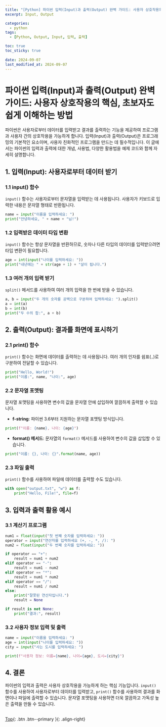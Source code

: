 ```yaml
---
title: "[Python] 파이썬 입력(Input)과 출력(Output) 완벽 가이드: 사용자 상호작용의 핵심, 초보자도 쉽게 이해하는 방법"
excerpt: Input, Output

categories:
  - python
tags:
  - [Python, Output, Input, 입력, 출력]

toc: true
toc_sticky: true
 
date: 2024-09-07
last_modified_at: 2024-09-07
---
```


# 파이썬 입력(Input)과 출력(Output) 완벽 가이드: 사용자 상호작용의 핵심, 초보자도 쉽게 이해하는 방법

파이썬은 사용자로부터 데이터를 입력받고 결과를 출력하는 기능을 제공하여 프로그램과 사용자 간의 상호작용을 가능하게 합니다. 입력(Input)과 출력(Output)은 프로그래밍의 기본적인 요소이며, 사용자 친화적인 프로그램을 만드는 데 필수적입니다. 이 글에서는 파이썬의 입력과 출력에 대한 개념, 사용법, 다양한 활용법을 예제 코드와 함께 자세히 설명합니다.

## 1. 입력(Input): 사용자로부터 데이터 받기

### 1.1 input() 함수

`input()` 함수는 사용자로부터 문자열을 입력받는 데 사용됩니다. 사용자가 키보드로 입력한 내용은 문자열 형태로 반환됩니다.

```python
name = input("이름을 입력하세요: ")
print("안녕하세요, " + name + "님!")
```

### 1.2 입력받은 데이터 타입 변환

`input()` 함수는 항상 문자열을 반환하므로, 숫자나 다른 타입의 데이터를 입력받으려면 타입 변환이 필요합니다.

```python
age = int(input("나이를 입력하세요: "))
print("내년에는 " + str(age + 1) + "살이 됩니다.")
```

### 1.3 여러 개의 입력 받기

`split()` 메서드를 사용하여 여러 개의 입력을 한 번에 받을 수 있습니다.

```python
a, b = input("두 개의 숫자를 공백으로 구분하여 입력하세요: ").split()
a = int(a)
b = int(b)
print("두 수의 합:", a + b)
```

## 2. 출력(Output): 결과를 화면에 표시하기

### 2.1 print() 함수

`print()` 함수는 화면에 데이터를 출력하는 데 사용됩니다. 여러 개의 인자를 쉼표(`,`)로 구분하여 전달할 수 있습니다.

```python
print("Hello, World!")
print("이름:", name, "나이:", age)
```

### 2.2 문자열 포맷팅

문자열 포맷팅을 사용하면 변수의 값을 문자열 안에 삽입하여 깔끔하게 출력할 수 있습니다.

* **f-string**: 파이썬 3.6부터 지원하는 문자열 포맷팅 방식입니다.

```python
print(f"이름: {name}, 나이: {age}")
```

* **format() 메서드**: 문자열의 `format()` 메서드를 사용하여 변수의 값을 삽입할 수 있습니다.

```python
print("이름: {}, 나이: {}".format(name, age))
```

### 2.3 파일 출력

`print()` 함수를 사용하여 파일에 데이터를 출력할 수도 있습니다.

```python
with open("output.txt", "w") as f:
    print("Hello, File!", file=f)
```

## 3. 입력과 출력 활용 예시

### 3.1 계산기 프로그램

```python
num1 = float(input("첫 번째 숫자를 입력하세요: "))
operator = input("연산자를 입력하세요 (+, -, *, /): ")
num2 = float(input("두 번째 숫자를 입력하세요: "))

if operator == "+":
    result = num1 + num2
elif operator == "-":
    result = num1 - num2
elif operator == "*":
    result = num1 * num2
elif operator == "/":
    result = num1 / num2
else:
    print("잘못된 연산자입니다.")
    result = None

if result is not None:
    print("결과:", result)
```

### 3.2 사용자 정보 입력 및 출력

```python
name = input("이름을 입력하세요: ")
age = int(input("나이를 입력하세요: "))
city = input("사는 도시를 입력하세요: ")

print(f"사용자 정보: 이름={name}, 나이={age}, 도시={city}")
```

## 4. 결론

파이썬의 입력과 출력은 사용자 상호작용을 가능하게 하는 핵심 기능입니다. `input()` 함수를 사용하여 사용자로부터 데이터를 입력받고, `print()` 함수를 사용하여 결과를 화면이나 파일에 출력할 수 있습니다. 문자열 포맷팅을 사용하면 더욱 깔끔하고 가독성 높은 출력을 만들 수 있습니다.
<br><br>

[Top](#){: .btn .btn--primary }{: .align-right}